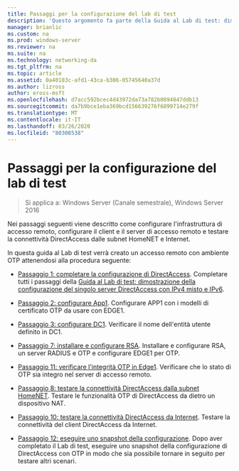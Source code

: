 ```yaml
---
title: Passaggi per la configurazione del lab di test
description: 'Questo argomento fa parte della Guida al Lab di test: dimostrazione di DirectAccess con autenticazione OTP e RSA SecurID per Windows Server 2016'
manager: brianlic
ms.custom: na
ms.prod: windows-server
ms.reviewer: na
ms.suite: na
ms.technology: networking-da
ms.tgt_pltfrm: na
ms.topic: article
ms.assetid: 0a40183c-afd1-43ca-b306-05745640a37d
ms.author: lizross
author: eross-msft
ms.openlocfilehash: d7acc592bcec4d43972da73a782b0894847ddb13
ms.sourcegitcommit: da7b9bce1eba369bcd156639276f6899714e279f
ms.translationtype: MT
ms.contentlocale: it-IT
ms.lasthandoff: 03/26/2020
ms.locfileid: "80308538"
---
```

# <a name="steps-for-configuring-the-test-lab"></a>Passaggi per la configurazione del lab di test

>Si applica a: Windows Server (Canale semestrale), Windows Server 2016

Nei passaggi seguenti viene descritto come configurare l'infrastruttura di accesso remoto, configurare il client e il server di accesso remoto e testare la connettività DirectAccess dalle subnet HomeNET e Internet.  
  
In questa guida al Lab di test verrà creato un accesso remoto con ambiente OTP attenendosi alla procedura seguente:  
  
-   [Passaggio 1: completare la configurazione di DirectAccess](assetId:///4dbf877f-02fb-439b-907a-f5b3f1d8afa6). Completare tutti i passaggi della [Guida al Lab di test: dimostrazione della configurazione del singolo server DirectAccess con IPv4 misto e IPv6](https://go.microsoft.com/fwlink/p/?LinkId=237004).  
  
-   [Passaggio 2: configurare App1](assetId:///c1bb590f-91d4-4ed5-bceb-b0e36eabd4ff). Configurare APP1 con i modelli di certificato OTP da usare con EDGE1.  
  
-   [Passaggio 3: configurare DC1](assetId:///904a6edc-a771-45ed-9630-a34a680bb522). Verificare il nome dell'entità utente definito in DC1.  
  
-   [Passaggio 7: installare e configurare RSA](assetId:///baa4c28c-add7-42e2-8afd-ccc7a559406a). Installare e configurare RSA, un server RADIUS e OTP e configurare EDGE1 per OTP.  
  
-   [Passaggio 11: verificare l'integrità OTP in Edge1](assetId:///3b397a4a-8478-47f2-a932-9e8e048c14ba). Verificare che lo stato di OTP sia integro nel server di accesso remoto.  
  
-   [Passaggio 8: testare la connettività DirectAccess dalla subnet HomeNET](assetId:///ba1652a6-0692-4add-91ca-34a84956ba14). Testare le funzionalità OTP di DirectAccess da dietro un dispositivo NAT.  
  
-   [Passaggio 10: testare la connettività DirectAccess da Internet](assetId:///321149eb-5f23-4a0b-b8fb-1244540126e9). Testare la connettività del client DirectAccess da Internet.  
  
-   [Passaggio 12: eseguire uno snapshot della configurazione](assetId:///8a51ed3c-9c32-402f-85d1-617ce46845b4). Dopo aver completato il Lab di test, eseguire uno snapshot della configurazione di DirectAccess con OTP in modo che sia possibile tornare in seguito per testare altri scenari.  
  


